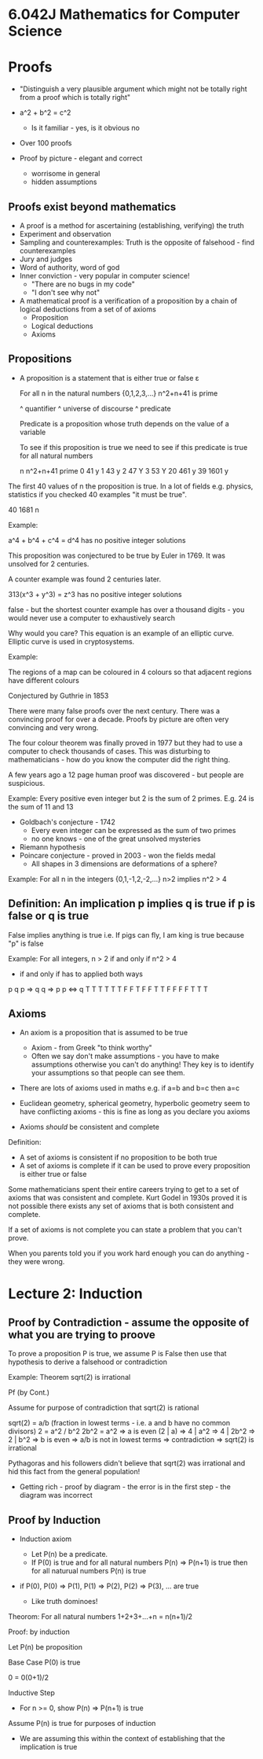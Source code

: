# 6.042J Mathematics for Computer Science

# Proofs

* "Distinguish a very plausible argument which might not be totally right from
  a proof which is totally right"

* a^2 + b^2 = c^2
  - Is it familiar - yes, is it obvious no
* Over 100 proofs
* Proof by picture - elegant and correct
  - worrisome in general
  - hidden assumptions

## Proofs exist beyond mathematics

* A proof is a method for ascertaining (establishing, verifying) the truth 
* Experiment and observation
* Sampling and counterexamples: Truth is the opposite of falsehood - find counterexamples
* Jury and judges
* Word of authority, word of god 
* Inner conviction - very popular in computer science!
  - "There are no bugs in my code"
  - "I don't see why not"
* A mathematical proof is a verification of a proposition by a chain of logical
  deductions from a set of of axioms 
  - Proposition
  - Logical deductions
  - Axioms

## Propositions

* A proposition is a statement that is either true or false
   ε

  For all n in the natural numbers {0,1,2,3,...} n^2+n+41 is prime

  ^ quantifier     ^ universe of discourse        ^ predicate

  Predicate is a proposition whose truth depends on the value of a variable

  To see if this proposition is true we need to see if this predicate is true
for all natural numbers

  n     n^2+n+41    prime 
  0     41          y
  1     43          y
  2     47          Y
  3     53          Y
  20    461         y
  39    1601        y

The first 40 values of n the proposition is true.  In a lot of fields e.g. physics,
statistics if you checked 40 examples "it must be true".

  40    1681        n

Example:

  a^4 + b^4 + c^4 = d^4   has no positive integer solutions

  This proposition was conjectured to be true by Euler in 1769.  It was
unsolved for 2 centuries.

  A counter example was found 2 centuries later.

  313(x^3 + y^3) = z^3 has no positive integer solutions

  false - but the shortest counter example has over a thousand digits - you
would never use a computer to exhaustively search

Why would you care?  This equation is an example of an elliptic curve.
Elliptic curve is used in cryptosystems.

Example:

  The regions of a map can be coloured in 4 colours so that adjacent regions
have different colours

Conjectured by Guthrie in 1853

There were many false proofs over the next century.  There was a convincing
proof for over a decade.  Proofs by picture are often very convincing and very
wrong.

The four colour theorem was finally proved in 1977 but they had to use a
computer to check thousands of cases.  This was disturbing to mathematicians -
how do you know the computer did the right thing.

A few years ago a 12 page human proof was discovered - but people are
suspicious.

Example: Every positive even integer but 2 is the sum of 2 primes.  E.g. 24 is
the sum of 11 and 13

  * Goldbach's conjecture - 1742
    - Every even integer can be expressed as the sum of two primes
    - no one knows - one of the great unsolved mysteries
  * Riemann hypothesis
  * Poincare conjecture - proved in 2003 - won the fields medal
    - All shapes in 3 dimensions are deformations of a sphere?

Example: For all n in the integers {0,1,-1,2,-2,...} n>2 implies n^2 > 4

## Definition: An implication p implies q is true if p is false or q is true

False implies anything is true i.e. If pigs can fly, I am king is true because
"p" is false

Example: For all integers, n > 2 if and only if n^2 > 4
  - if and only if has to applied both ways

  p     q     p => q    q => p      p <=> q
  T     T     T         T           T
  T     F     F         T           F 
  F     T     T         F           F
  F     F     T         T           T

## Axioms

* An axiom is a proposition that is assumed to be true

  - Axiom - from Greek "to think worthy"
  - Often we say don't make assumptions - you have to make assumptions
    otherwise you can't do anything!  They key is to identify your assumptions
so that people can see them.

* There are lots of axioms used in maths e.g. if a=b and b=c then a=c
* Euclidean geometry, spherical geometry, hyperbolic geometry seem to have
  conflicting axioms - this is fine as long as you declare you axioms
* Axioms *should* be consistent and complete

Definition:
  - A set of axioms is consistent if no proposition to be both true
  - A set of axioms is complete if it can be used to prove every proposition
    is either true or false

Some mathematicians spent their entire careers trying to get to a set of
axioms that was consistent and complete. Kurt Godel in 1930s proved it is not
possible there exists any set of axioms that is both consistent and complete.

If a set of axioms is not complete you can state a problem that you can't prove.

When you parents told you if you work hard enough you can do anything - they
were wrong.

# Lecture 2: Induction

## Proof by Contradiction - assume the opposite of what you are trying to proove

To prove a proposition P is true, we assume P is False then use that
hypothesis to derive a falsehood or contradiction

Example: Theorem sqrt(2) is irrational

Pf (by Cont.)

Assume for purpose of contradiction that sqrt(2) is rational

  sqrt(2) = a/b (fraction in lowest terms - i.e. a and b have no common
divisors)
  2 = a^2 / b^2
  2b^2 = a^2
  => a is even (2 | a)
  => 4 | a^2
  => 4 | 2b^2
  => 2 | b^2
  => b is even => a/b is not in lowest terms => contradiction
  => sqrt(2) is irrational

Pythagoras and his followers didn't believe that sqrt(2) was irrational and hid this
fact from the general population!

* Getting rich - proof by diagram - the error is in the first step - the
  diagram was incorrect

## Proof by Induction

* Induction axiom
  - Let P(n) be a predicate.
  - If P(0) is true and for all natural numbers P(n) => P(n+1) is true then
    for all naturual numbers P(n) is true

* if P(0), P(0) => P(1), P(1) => P(2), P(2) => P(3), ...  are true
  - Like truth dominoes!

Theorom: For all natural numbers 1+2+3+...+n = n(n+1)/2

Proof: by induction

Let P(n) be proposition

Base Case P(0) is true

  0 = 0(0+1)/2

Inductive Step 

  - For n >= 0, show P(n) => P(n+1) is true

Assume P(n) is true for purposes of induction

  - We are assuming this within the context of establishing that the
    implication is true

